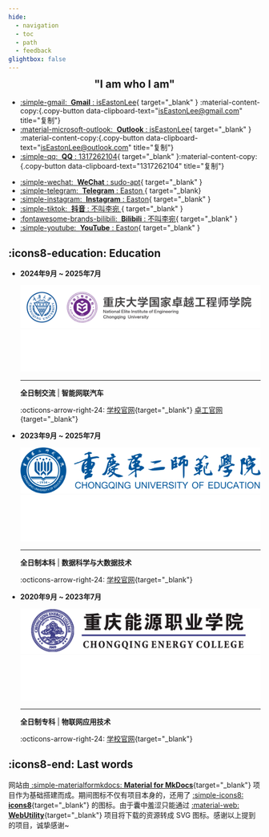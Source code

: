 ```yaml
---
hide:
  - navigation
  - toc
  - path
  - feedback
glightbox: false
---
```


<style>
  .md-typeset h1,
  .md-content__button {
    font-size: 0px;
    color: rgb(0,0,0,0);
    line-height: 0;
    margin: 0 0 0 0;
  }

  .copy-button {
      margin-top: 5px;
  }
</style>

<link rel="stylesheet" href="/stylesheets/index.css">

<h2 align="center" style="font-weight: bolder; margin-top: 0;line-height:1;">
    "I am who I am" 
</h2>

<!-- <p align="center"></p> -->

<!-- ## :icons8-link: Contact -->

<div class="grid cards" markdown>


- [:simple-gmail: &nbsp;__Gmail__ : isEastonLee](mailto:isEastonLee@gmail.com){ target="_blank" } :material-content-copy:{.copy-button data-clipboard-text="isEastonLee@gmail.com" title="复制"}
- [:material-microsoft-outlook: &nbsp;__Outlook__ : isEastonLee](mailto:isEastonLee@outlook.com){ target="_blank" } :material-content-copy:{.copy-button data-clipboard-text="isEastonLee@outlook.com" title="复制"}
- [:simple-qq: &nbsp;__QQ__ : 1317262104](https://qm.qq.com/q/L8Psq6fh){ target="_blank" }:material-content-copy:{.copy-button data-clipboard-text="1317262104" title="复制"}
<!-- - [:simple-github: &nbsp;__GitHub__ : Easton](https://github.com/isEastonLee){ target="_blank" } -->
- [:simple-wechat: &nbsp;__WeChat__ : sudo-apt](./images/about/微信二维码.png){ target="_blank" }
- [:simple-telegram: &nbsp;__Telegram__ : Easton ](https://t.me/isEastonLee){ target="_blank}
- [:simple-instagram: &nbsp;__Instagram__ : Easton](https://www.instagram.com/isEastonLee/){ target="_blank" }
- [:simple-tiktok: &nbsp;__抖音__ : 不叫李宛 ](https://www.douyin.com/user/MS4wLjABAAAAOvMRoJmc5JWGlQQh0Db9Iml88UFzcLf0wmfEIi4GWEvBIUPGaDtuopwiqyE4C3an?from_tab_name=main&vid=7358879260318207242){ target="_blank" }
- [:fontawesome-brands-bilibili: &nbsp;__Bilibili__ : 不叫李宛](https://space.bilibili.com/612629211){ target="_blank" }
- [:simple-youtube: &nbsp;__YouTube__ : Easton](https://www.youtube.com/@isEastonLee){ target="_blank" }
</div>


## :icons8-education: Education

<div class="grid cards" markdown>

- **2024年9月 ~ 2025年7月**

    ![CQU-EIE](images/about/education/CQU-EIE.svg#only-light)
    ![CQU-EIE](images/about/education/CQU-EIE-dark.png#only-dark)
    
    ---

    **全日制交流** | **智能网联汽车**

    :octicons-arrow-right-24: [学校官网](https://cqu.edu.cn/){target="_blank"}
    [卓工官网](https://eie.cqu.edu.cn/){target="_blank"}


- **2023年9月 ~ 2025年7月**

    ![CQUE](images/about/education/CQUE-light.png#only-light)
    ![CQUE](images/about/education/CQUE-dark.png#only-dark)

    ---

    **全日制本科** | **数据科学与大数据技术**

    :octicons-arrow-right-24: [学校官网](https://www.cque.edu.cn/){target="_blank"}

- **2020年9月 ~ 2023年7月**


    ![CQUE](images/about/education/CQNY-light.png#only-light)
    ![CQNY](images/about/education/CQNY-dark.png#only-dark)

    ---

    **全日制专科** | **物联网应用技术**

    :octicons-arrow-right-24: [学校官网](https://www.cqny.edu.cn/){target="_blank"} 

</div>

## :icons8-end: Last words

网站由[ :simple-materialformkdocs: **Material for MkDocs**](https://squidfunk.github.io/mkdocs-material/){target="_blank"} 项目作为基础搭建而成。期间图标不仅有项目本身的，还用了 [:simple-icons8: **icons8**](https://igoutu.cn/){target="_blank"} 的图标。由于囊中羞涩只能通过 [:material-web: **WebUtility**](https://webutility.io/){target="_blank"} 项目将下载的资源转成 SVG 图标。感谢以上提到的项目，诚挚感谢~

<script type="text/javascript" src="./javascripts/about.js"></script>